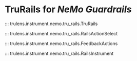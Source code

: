 # TruRails for _NeMo Guardrails_

::: trulens.instrument.nemo.tru_rails.TruRails

::: trulens.instrument.nemo.tru_rails.RailsActionSelect

::: trulens.instrument.nemo.tru_rails.FeedbackActions

::: trulens.instrument.nemo.tru_rails.RailsInstrument
